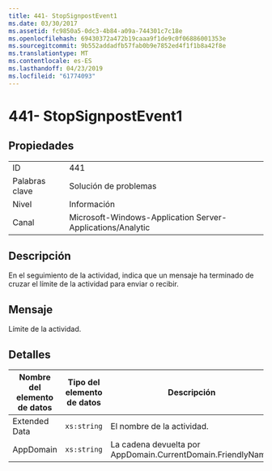 ```yaml
---
title: 441- StopSignpostEvent1
ms.date: 03/30/2017
ms.assetid: fc9850a5-0dc3-4b84-a09a-744301c7c18e
ms.openlocfilehash: 69430372a472b19caaa9f1de9c0f06886001353e
ms.sourcegitcommit: 9b552addadfb57fab0b9e7852ed4f1f1b8a42f8e
ms.translationtype: MT
ms.contentlocale: es-ES
ms.lasthandoff: 04/23/2019
ms.locfileid: "61774093"
---
```

# <a name="441--stopsignpostevent1"></a>441- StopSignpostEvent1
## <a name="properties"></a>Propiedades  
  
|||  
|-|-|  
|ID|441|  
|Palabras clave|Solución de problemas|  
|Nivel|Información|  
|Canal|Microsoft-Windows-Application Server-Applications/Analytic|  
  
## <a name="description"></a>Descripción  
 En el seguimiento de la actividad, indica que un mensaje ha terminado de cruzar el límite de la actividad para enviar o recibir.  
  
## <a name="message"></a>Mensaje  
 Límite de la actividad.  
  
## <a name="details"></a>Detalles  
  
|Nombre del elemento de datos|Tipo del elemento de datos|Descripción|  
|--------------------|--------------------|-----------------|  
|Extended Data|`xs:string`|El nombre de la actividad.|  
|AppDomain|`xs:string`|La cadena devuelta por AppDomain.CurrentDomain.FriendlyName.|
